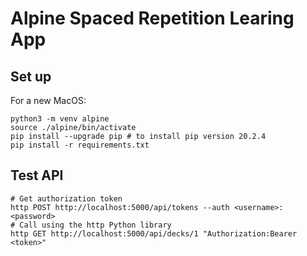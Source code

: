 # Alpine Spaced Repetition Learing App

## Set up
For a new MacOS:
```
python3 -m venv alpine
source ./alpine/bin/activate
pip install --upgrade pip # to install pip version 20.2.4
pip install -r requirements.txt
```

## Test API
```
# Get authorization token
http POST http://localhost:5000/api/tokens --auth <username>:<password>
# Call using the http Python library
http GET http://localhost:5000/api/decks/1 "Authorization:Bearer <token>"
```
